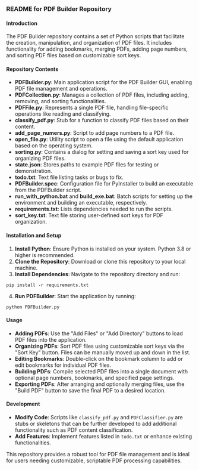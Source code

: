 ### README for PDF Builder Repository

#### Introduction
The PDF Builder repository contains a set of Python scripts that facilitate the creation, manipulation, and organization of PDF files. It includes functionality for adding bookmarks, merging PDFs, adding page numbers, and sorting PDF files based on customizable sort keys.

#### Repository Contents
- **PDFBuilder.py**: Main application script for the PDF Builder GUI, enabling PDF file management and operations.
- **PDFCollection.py**: Manages a collection of PDF files, including adding, removing, and sorting functionalities.
- **PDFFile.py**: Represents a single PDF file, handling file-specific operations like reading and classifying.
- **classify_pdf.py**: Stub for a function to classify PDF files based on their content.
- **add_page_numers.py**: Script to add page numbers to a PDF file.
- **open_file.py**: Utility script to open a file using the default application based on the operating system.
- **sorting.py**: Contains a dialog for setting and saving a sort key used for organizing PDF files.
- **state.json**: Stores paths to example PDF files for testing or demonstration.
- **todo.txt**: Text file listing tasks or bugs to fix.
- **PDFBuilder.spec**: Configuration file for PyInstaller to build an executable from the PDFBuilder script.
- **run_with_python.bat** and **build_exe.bat**: Batch scripts for setting up the environment and building an executable, respectively.
- **requirements.txt**: Lists dependencies needed to run the scripts.
- **sort_key.txt**: Text file storing user-defined sort keys for PDF organization.

#### Installation and Setup
1. **Install Python**: Ensure Python is installed on your system. Python 3.8 or higher is recommended.
2. **Clone the Repository**: Download or clone this repository to your local machine.
3. **Install Dependencies**: Navigate to the repository directory and run:

`pip install -r requirements.txt`

4. **Run PDFBuilder**: Start the application by running:

`python PDFBuilder.py`


#### Usage
- **Adding PDFs**: Use the "Add Files" or "Add Directory" buttons to load PDF files into the application.
- **Organizing PDFs**: Sort PDF files using customizable sort keys via the "Sort Key" button. Files can be manually moved up and down in the list.
- **Editing Bookmarks**: Double-click on the bookmark column to add or edit bookmarks for individual PDF files.
- **Building PDFs**: Compile selected PDF files into a single document with optional page numbers, bookmarks, and specified page settings.
- **Exporting PDFs**: After arranging and optionally merging files, use the "Build PDF" button to save the final PDF to a desired location.

#### Development
- **Modify Code**: Scripts like `classify_pdf.py` and `PDFClassifier.py` are stubs or skeletons that can be further developed to add additional functionality such as PDF content classification.
- **Add Features**: Implement features listed in `todo.txt` or enhance existing functionalities.

This repository provides a robust tool for PDF file management and is ideal for users needing customizable, scriptable PDF processing capabilities.
